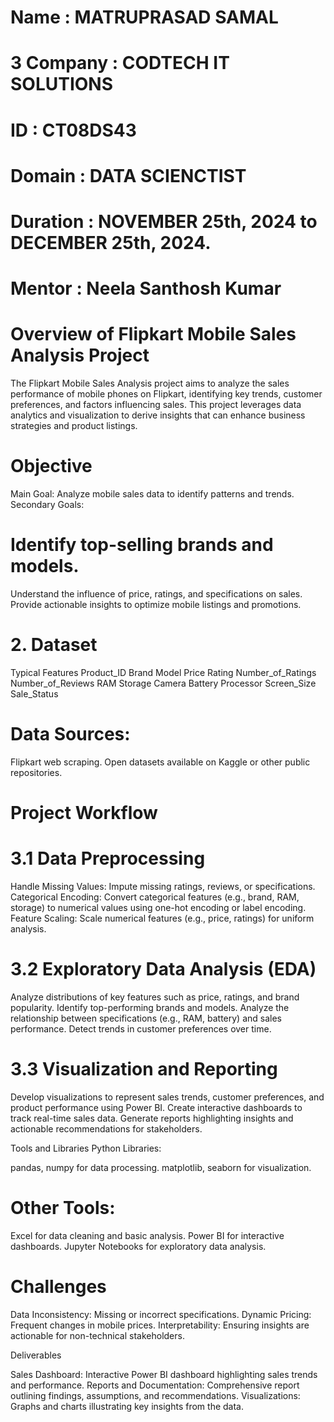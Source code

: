 # Name : MATRUPRASAD SAMAL
# 3 Company : CODTECH IT SOLUTIONS
# ID : CT08DS43
# Domain : DATA SCIENCTIST
# Duration : NOVEMBER 25th, 2024 to DECEMBER 25th, 2024.
# Mentor : Neela Santhosh Kumar

# Overview of Flipkart Mobile Sales Analysis Project
The Flipkart Mobile Sales Analysis project aims to analyze the sales performance of mobile phones on Flipkart, identifying key trends, customer preferences, and factors influencing sales. This project leverages data analytics and visualization to derive insights that can enhance business strategies and product listings.

# Objective
Main Goal: Analyze mobile sales data to identify patterns and trends.
Secondary Goals:

# Identify top-selling brands and models.
Understand the influence of price, ratings, and specifications on sales.
Provide actionable insights to optimize mobile listings and promotions.
# 2. Dataset
Typical Features
Product_ID
Brand
Model
Price
Rating
Number_of_Ratings
Number_of_Reviews
RAM
Storage
Camera
Battery
Processor
Screen_Size
Sale_Status

# Data Sources:
Flipkart web scraping.
Open datasets available on Kaggle or other public repositories.

# Project Workflow
# 3.1 Data Preprocessing

Handle Missing Values:
Impute missing ratings, reviews, or specifications. Categorical Encoding:
Convert categorical features (e.g., brand, RAM, storage) to numerical values using one-hot encoding or label encoding. Feature Scaling:
Scale numerical features (e.g., price, ratings) for uniform analysis.

# 3.2 Exploratory Data Analysis (EDA)

Analyze distributions of key features such as price, ratings, and brand popularity.
Identify top-performing brands and models.
Analyze the relationship between specifications (e.g., RAM, battery) and sales performance.
Detect trends in customer preferences over time.

# 3.3 Visualization and Reporting

Develop visualizations to represent sales trends, customer preferences, and product performance using Power BI.
Create interactive dashboards to track real-time sales data.
Generate reports highlighting insights and actionable recommendations for stakeholders.

Tools and Libraries
Python Libraries:

pandas, numpy for data processing.
matplotlib, seaborn for visualization.

# Other Tools:

Excel for data cleaning and basic analysis.
Power BI for interactive dashboards.
Jupyter Notebooks for exploratory data analysis.

# Challenges

Data Inconsistency: Missing or incorrect specifications.
Dynamic Pricing: Frequent changes in mobile prices.
Interpretability: Ensuring insights are actionable for non-technical stakeholders.

Deliverables

Sales Dashboard: Interactive Power BI dashboard highlighting sales trends and performance.
Reports and Documentation: Comprehensive report outlining findings, assumptions, and recommendations.
Visualizations: Graphs and charts illustrating key insights from the data.

